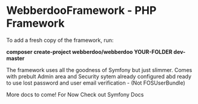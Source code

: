 # WebberdooFramework - PHP Framework

To add a fresh copy of the framework, run: 
<p><b>composer create-project webberdoo/webberdoo YOUR-FOLDER dev-master</b></p>
 <p>The framework uses all the goodness of Symfony but just slimmer. Comes with prebult Admin area and Security sytem already configured abd ready to use lost password and user email verification - (Not FOSUserBundle)</p>
<p>More docs to come! For Now Check out Symfony Docs</p>